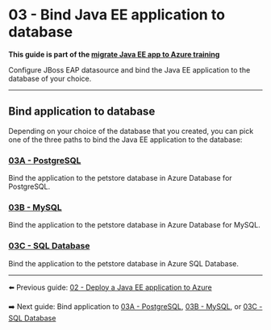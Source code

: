 # 03 - Bind Java EE application to database

__This guide is part of the [migrate Java EE app to Azure training](../README.md)__

Configure JBoss EAP datasource and bind the Java EE application to the 
database of your choice.

---

## Bind application to database

Depending on your choice of the database that you created, you can pick one of the three paths
to bind the Java EE application to the database:

### [03A - PostgreSQL](step-03A-bind-app-to-postgresql/README.md)

Bind the application to the petstore database in Azure Database for PostgreSQL.
  
### [03B - MySQL](step-03B-bind-app-to-mysql/README.md)

Bind the application to the petstore database in Azure Database for MySQL.

### [03C - SQL Database](step-03C-bind-app-to-sql-database/README.md)

Bind the application to the petstore database in Azure SQL Database.

---
  
⬅️ Previous guide: [02 - Deploy a Java EE application to Azure](../step-02-create-a-database/README.md)
  
➡️ Next guide: Bind application to [03A - PostgreSQL](step-03A-bind-app-to-postgresql/README.md), [03B - MySQL](step-03B-bind-app-to-mysql/README.md), or [03C - SQL Database](step-03C-bind-app-to-sql-database/README.md)
